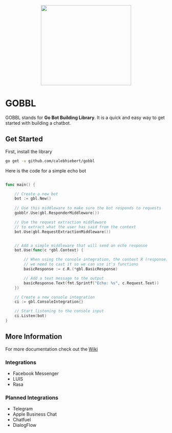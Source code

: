 <p align="center">
  <img width="282" height="250" src="https://user-images.githubusercontent.com/16126072/49407072-054f5e80-f71d-11e8-82a5-2f867d031cfd.png">
</p>

# GOBBL

GOBBL stands for **Go Bot Building Library**. It is a quick and easy way to get started with building a chatbot.

## Get Started

First, install the library

```bash
go get -u github.com/calebhiebert/gobbl
```

Here is the code for a simple echo bot

```go

func main() {

	// Create a new bot
	bot := gbl.New()
	
	// Use this middleware to make sure the bot responds to requests 
	gobblr.Use(gbl.ResponderMiddleware())

	// Use the request extraction middleware
	// to extract what the user has said from the context
	bot.Use(gbl.RequestExtractionMiddleware())


	// Add a simple middleware that will send an echo response
	bot.Use(func(c *gbl.Context) {

		// When using the console integration, the context R (response) object
		// we need to cast it so we can use it's functions
		basicResponse := c.R.(*gbl.BasicResponse)

		// Add a text message to the output
		basicResponse.Text(fmt.Sprintf("Echo: %s", c.Request.Text))
	})

	// Create a new console integration
	ci := gbl.ConsoleIntegration{}

	// Start listening to the console input
	ci.Listen(bot)
}
```

## More Information

For more documentation check out the [Wiki](https://github.com/calebhiebert/gobbl/wiki)

### Integrations

- Facebook Messenger
- LUIS
- Rasa

### Planned Integrations

- Telegram
- Apple Business Chat
- Chatfuel
- DialogFlow
